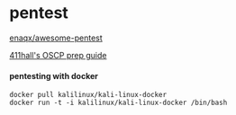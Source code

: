# pentest

[enaqx/awesome-pentest](external_cheatsheets/docker-cheat-sheet/README.md)

[411hall's OSCP prep guide](https://411hall.github.io/OSCP-Preparation/)

#### pentesting with docker

```
docker pull kalilinux/kali-linux-docker
docker run -t -i kalilinux/kali-linux-docker /bin/bash
```
